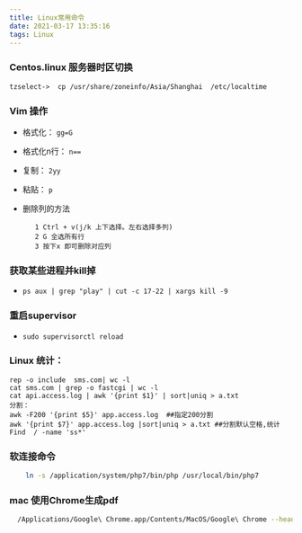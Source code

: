 ```yaml
---
title: Linux常用命令
date: 2021-03-17 13:35:16
tags: Linux
---
```


### Centos.linux 服务器时区切换

```shell
tzselect->  cp /usr/share/zoneinfo/Asia/Shanghai  /etc/localtime
```

### Vim 操作 

 - 格式化： `gg=G`
 - 格式化n行： `n==`
 - 复制：  `2yy`  
 - 粘贴：  `p`
 - 删除列的方法
 
     ```
        1 Ctrl + v(j/k 上下选择。左右选择多列)
        2 G 全选所有行
        3 按下x 即可删除对应列
     ```

### 获取某些进程并kill掉

- `ps aux | grep "play" | cut -c 17-22 | xargs kill -9`

### 重启supervisor

- `sudo supervisorctl reload`

### Linux 统计：

``` 
rep -o include  sms.com| wc -l
cat sms.com | grep -o fastcgi | wc -l
cat api.access.log | awk '{print $1}' | sort|uniq > a.txt
分割：
awk -F200 '{print $5}' app.access.log  ##指定200分割
awk '{print $7}' app.access.log |sort|uniq > a.txt ##分割默认空格,统计
Find  / -name 'ss*'

```

### 软连接命令  
```sh
    ln -s /application/system/php7/bin/php /usr/local/bin/php7
````
###  mac 使用Chrome生成pdf

```sh
  /Applications/Google\ Chrome.app/Contents/MacOS/Google\ Chrome --headless --disable-gpu --print-to-pdf=220.pdf https://mo.fish/main/home/hot
```